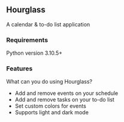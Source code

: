 ## Hourglass
A calendar & to-do list application


### Requirements
Python version 3.10.5+


### Features
What can you do using Hourglass?
- Add and remove events on your schedule
- Add and remove tasks on your to-do list
- Set custom colors for events
- Supports light and dark mode